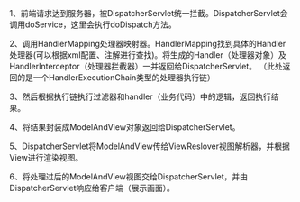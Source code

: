 1、前端请求达到服务器，被DispatcherServlet统一拦截。DispatcherServlet会调用doService，这里会执行doDispatch方法。

2、调用HandlerMapping处理器映射器。HandlerMapping找到具体的Handler处理器(可以根据xml配置、注解进行查找)。将生成的Handler（处理器对象）及HandlerInterceptor（处理器拦截器）一并返回给DispatcherServlet。
（此处返回的是一个HandlerExecutionChain类型的处理器执行链）

3、然后根据执行链执行过滤器和handler（业务代码）中的逻辑，返回执行结果。

4、将结果封装成ModelAndView对象返回给DispatcherServlet。

5、DispatcherServlet将ModelAndView传给ViewReslover视图解析器，并根据View进行渲染视图。

6、将处理过后的ModelAndView视图交给DispatcherServlet，并由DispatcherServlet响应给客户端（展示画面）。